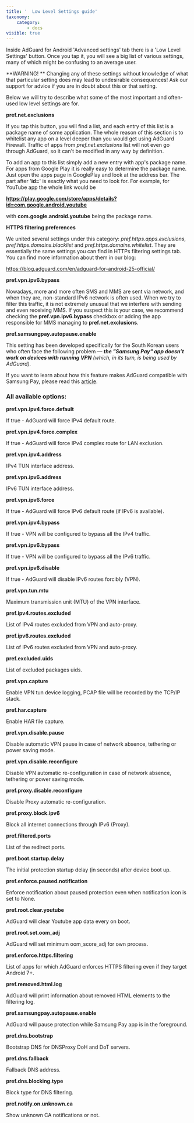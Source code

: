 ```yaml
---
title: '  Low Level Settings guide'
taxonomy:
    category:
        - docs
visible: true
---
```


Inside AdGuard for Android 'Advanced settings' tab there is a 'Low Level Settings' button. Once you tap it, you will see a big list of various settings, many of which might be confusing to an average user.

**WARNING! ** Changing any of these settings without knowledge of what that particular setting does may lead to undesirable consequences! Ask our support for advice if you are in doubt about this or that setting.

Below we will try to describe what some of the most important and often-used low level settings are for.

**pref.net.exclusions**

If you tap this button, you will find a list, and each entry of this list is a package name of some application. The whole reason of this section is to whitelist any app on a level deeper than you would get using AdGuard Firewall. Traffic of apps from _pref.net.exclusions_ list will not even go through AdGuard, so it can't be modified in any way by definition.

To add an app to this list simply add a new entry with app's package name. For apps from Google Play it is really easy to determine the package name. Just open the apps page in GooglePlay and look at the address bar. The part after '**id=**' is exactly what you need to look for. For example, for YouTube app the whole link would be

**https://play.google.com/store/apps/details?id=com.google.android.youtube**

with **com.google.android.youtube** being the package name.

**HTTPS filtering preferences**

We united several settings under this category: _pref.https.apps.exclusions_, _pref.https.domains.blacklist_ and _pref.https.domains.whitelist_. They are essentially the same settings you can find in HTTPs filtering settings tab. You can find more information about them in our blog:

<https://blog.adguard.com/en/adguard-for-android-25-official/>

**pref.vpn.ipv6.bypass**

Nowadays, more and more often SMS and MMS are sent via network, and when they are, non-standard IPv6 network is often used. When we try to filter this traffic, it is not extremely unusual that we interfere with sending and even receiving MMS. If you suspect this is your case, we recommend checking the **pref.vpn.ipv6.bypass** checkbox or adding the app responsible for MMS managing to **pref.net.exclusions**.

**pref.samsungpay.autopause.enable**

This setting has been developed specifically for the South Korean users who often face the following problem — ***the "Samsung Pay" app doesn’t work on devices with running VPN** (which, in its turn, is being used by AdGuard).* 

If you want to learn about how this feature makes AdGuard compatible with Samsung Pay, please read this [article](https://kb.adguard.com/en/android/solving-problems/samsung-pay).


### All available options:

  **pref.vpn.ipv4.force.default**
   
If true - AdGuard will force IPv4 default route.

  **pref.vpn.ipv4.force.complex**

  If true - AdGuard will force IPv4 complex route for LAN exclusion.
   
  **pref.vpn.ipv4.address**

IPv4 TUN interface address.

   **pref.vpn.ipv6.address**

IPv6 TUN interface address.

   **pref.vpn.ipv6.force**
   
If true - AdGuard will force IPv6 default route (if IPv6 is available).

   **pref.vpn.ipv4.bypass**
   
If true - VPN will be configured to bypass all the IPv4 traffic.

   **pref.vpn.ipv6.bypass**

If true - VPN will be configured to bypass all the IPv6 traffic.

   **pref.vpn.ipv6.disable**

If true - AdGuard will disable IPv6 routes forcibly (VPN).

   **pref.vpn.tun.mtu**
   
Maximum transmission unit (MTU) of the VPN interface.
 
   **pref.ipv4.routes.excluded**

List of IPv4 routes excluded from VPN and auto-proxy.
   
   **pref.ipv6.routes.excluded**
   
List of IPv6 routes excluded from VPN and auto-proxy.

   **pref.excluded.uids**

List of excluded packages uids.

  **pref.vpn.capture**

Enable VPN tun device logging, PCAP file will be recorded by the TCP/IP stack.
  
  **pref.har.capture**

Enable HAR file capture.

  **pref.vpn.disable.pause**
   
Disable automatic VPN pause in case of network absence, tethering or power saving mode.

  **pref.vpn.disable.reconfigure**

Disable VPN automatic re-configuration in case of network absence, tethering or power saving mode.

  **pref.proxy.disable.reconfigure**

Disable Proxy automatic re-configuration.

  **pref.proxy.block.ipv6**

Block all internet connections through IPv6 (Proxy).

  **pref.filtered.ports**

List of the redirect ports.

  **pref.boot.startup.delay**

The initial protection startup delay (in seconds) after device boot up.

  **pref.enforce.paused.notification**

Enforce notification about paused protection even when notification icon is set to None.

  **pref.root.clear.youtube**
  
AdGuard will clear Youtube app data every on boot.

  **pref.root.set.oom_adj**
   
AdGuard will set minimum oom_score_adj for own process.

  **pref.enforce.https.filtering**
   
List of apps for which AdGuard enforces HTTPS filtering even if they target Android 7+.

  **pref.removed.html.log**

AdGuard will print information about removed HTML elements to the filtering log.
    
  **pref.samsungpay.autopause.enable**

AdGuard will pause protection while Samsung Pay app is in the foreground.

  **pref.dns.bootstrap**
   
 Bootstrap DNS for DNSProxy DoH and DoT servers.
   
 **pref.dns.fallback**
   
Fallback DNS address.

 **pref.dns.blocking.type**
   
 Block type for DNS filtering.

 **pref.notify.on.unknown.ca**

 Show unknown CA notifications or not.
